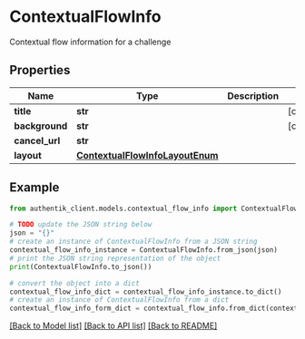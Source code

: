 # ContextualFlowInfo

Contextual flow information for a challenge

## Properties

Name | Type | Description | Notes
------------ | ------------- | ------------- | -------------
**title** | **str** |  | [optional] 
**background** | **str** |  | [optional] 
**cancel_url** | **str** |  | 
**layout** | [**ContextualFlowInfoLayoutEnum**](ContextualFlowInfoLayoutEnum.md) |  | 

## Example

```python
from authentik_client.models.contextual_flow_info import ContextualFlowInfo

# TODO update the JSON string below
json = "{}"
# create an instance of ContextualFlowInfo from a JSON string
contextual_flow_info_instance = ContextualFlowInfo.from_json(json)
# print the JSON string representation of the object
print(ContextualFlowInfo.to_json())

# convert the object into a dict
contextual_flow_info_dict = contextual_flow_info_instance.to_dict()
# create an instance of ContextualFlowInfo from a dict
contextual_flow_info_form_dict = contextual_flow_info.from_dict(contextual_flow_info_dict)
```
[[Back to Model list]](../README.md#documentation-for-models) [[Back to API list]](../README.md#documentation-for-api-endpoints) [[Back to README]](../README.md)


